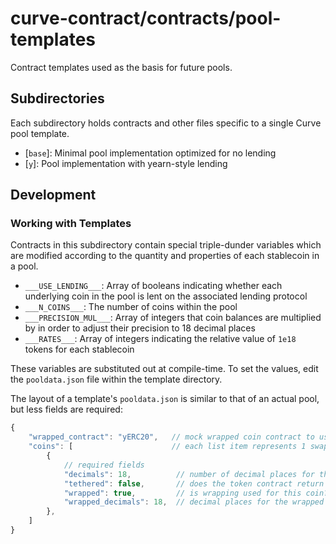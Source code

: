 # curve-contract/contracts/pool-templates

Contract templates used as the basis for future pools.

## Subdirectories

Each subdirectory holds contracts and other files specific to a single Curve pool template.

* [`base`]: Minimal pool implementation optimized for no lending
* [`y`]: Pool implementation with yearn-style lending

## Development

### Working with Templates

Contracts in this subdirectory contain special triple-dunder variables which are modified according to the quantity and properties of each stablecoin in a pool.

* `___USE_LENDING___`: Array of booleans indicating whether each underlying coin in the pool is lent on the associated lending protocol
* `___N_COINS___`: The number of coins within the pool
* `___PRECISION_MUL___`: Array of integers that coin balances are multiplied by in order to adjust their precision to 18 decimal places
* `___RATES___`: Array of integers indicating the relative value of `1e18` tokens for each stablecoin

These variables are substituted out at compile-time. To set the values, edit the `pooldata.json` file within the template directory.

The layout of a template's `pooldata.json` is similar to that of an actual pool, but less fields are required:

```js
{
    "wrapped_contract": "yERC20",   // mock wrapped coin contract to use, from `contracts/testing`
    "coins": [                      // each list item represents 1 swappable coin within the pool
        {
            // required fields
            "decimals": 18,          // number of decimal places for the underlying coin
            "tethered": false,       // does the token contract return `None` on a successful transfer/approve?
            "wrapped": true,         // is wrapping used for this coin?
            "wrapped_decimals": 18,  // decimal places for the wrapped coin - can be omitted if wrapped == false
        },
    ]
}
```

